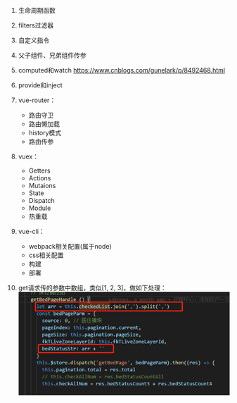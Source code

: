 1. 生命周期函数

2. filters过滤器

3. 自定义指令

4. 父子组件、兄弟组件传参

5. computed和watch
https://www.cnblogs.com/gunelark/p/8492468.html

9. provide和inject

6. vue-router：
    - 路由守卫
    - 路由懒加载
    - history模式
    - 路由传参

7. vuex：
    - Getters
    - Actions
    - Mutaions
    - State
    - Dispatch
    - Module
    - 热重载

8. vue-cli：
    - webpack相关配置(属于node)
    - css相关配置
    - 构建
    - 部署

9. get请求传的参数中数组，类似[1, 2, 3]，做如下处理：
![IMG_256](../imgs/vue1.jpg)
